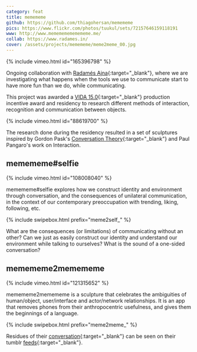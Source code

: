 ```yaml
---
category: feat
title: memememe
github: https://github.com/thiagohersan/memememe
pics: https://www.flickr.com/photos/tuukul/sets/72157646159118191
www: http://www.memememememememe.me/
collab: https://www.radames.in/
cover: /assets/projects/memememe/meme2meme_00.jpg
---
```

{% include vimeo.html id="165396798" %}

Ongoing collaboration with [Radamés Ajna](https://www.radames.in/){:target="_blank"}, where we are investigating what happens when the tools we use to communicate start to have more fun than we do, while communicating.

This project was awarded a [VIDA 15.0](https://vida.fundaciontelefonica.com/proyectos/vida-15/){:target="_blank"} production incentive award and residency to research different methods of interaction, recognition and communication between objects.

{% include vimeo.html id="88619700" %}

The research done during the residency resulted in a set of sculptures inspired by Gordon Pask's [Conversation Theory](http://www.pangaro.com/published/cyb-and-con.html){:target="_blank"} and Paul Pangaro's work on Interaction.

## memememe#selfie
{% include vimeo.html id="108008040" %}

memememe#selfie explores how we construct identity and environment through conversation, and the consequences of unilateral communication, in the context of our contemporary preoccupation with trending, liking, following, etc.

{% include swipebox.html prefix="meme2self_" %}

What are the consequences (or limitations) of communicating without an other? Can we just as easily construct our identity and understand our environment while talking to ourselves? What is the sound of a one-sided conversation?

## memememe2memememe
{% include vimeo.html id="121315652" %}

memememe2memememe is a sculpture that celebrates the ambiguities of human/object, user/interface and actor/network relationships. It is an app that removes phones from their anthropocentric usefulness, and gives them the beginnings of a language.

{% include swipebox.html prefix="meme2meme_" %}

Residues of their [conversation](http://memememeselfie.tumblr.com/){:target="_blank"} can be seen on their tumblr [feeds](http://memememe2memememe.tumblr.com/){:target="_blank"}.

